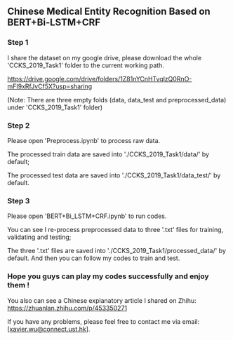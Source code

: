 ## Chinese Medical Entity Recognition Based on BERT+Bi-LSTM+CRF 

### Step 1

I share the dataset on my google drive, please download the whole 'CCKS_2019_Task1' folder to the current working path.

https://drive.google.com/drive/folders/1Z81nYCnHTvqlzQ0RnO-mFI9xRfJvCf5X?usp=sharing

(Note: There are three empty folds (data, data_test and preprocessed_data) under 'CCKS_2019_Task1' folder)
	
	
### Step 2

Please open 'Preprocess.ipynb' to process raw data.

The processed train data are saved into './CCKS_2019_Task1/data/' by default; 

The processed test data are saved into './CCKS_2019_Task1/data_test/' by default.


### Step 3

Please open 'BERT+Bi_LSTM+CRF.ipynb' to run codes.

You can see I re-process preprocessed data to three '.txt' files for training, validating and testing; 

The three '.txt' files are saved into './CCKS_2019_Task1/processed_data/' by default. And then you can follow my codes to train and test.


### Hope you guys can play my codes successfully and enjoy them !

You also can see a Chinese explanatory article I shared on Zhihu: https://zhuanlan.zhihu.com/p/453350271

If you have any problems, please feel free to contact me via email: [xavier.wu@connect.ust.hk]. 
